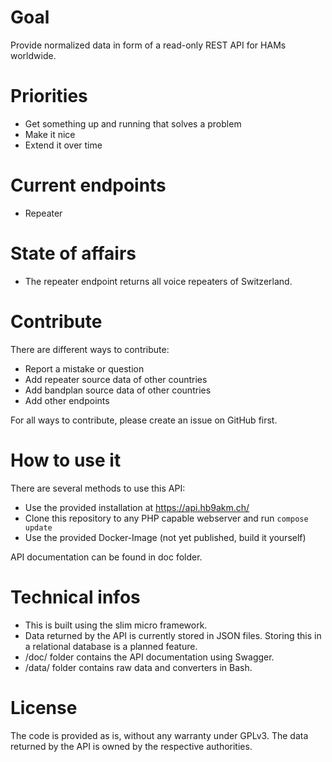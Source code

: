 # Goal
Provide normalized data in form of a read-only REST API for HAMs worldwide.

# Priorities
- Get something up and running that solves a problem
- Make it nice
- Extend it over time

# Current endpoints
- Repeater

# State of affairs
- The repeater endpoint returns all voice repeaters of Switzerland.

# Contribute
There are different ways to contribute:
- Report a mistake or question
- Add repeater source data of other countries
- Add bandplan source data of other countries
- Add other endpoints

For all ways to contribute, please create an issue on GitHub first.

# How to use it
There are several methods to use this API:
- Use the provided installation at https://api.hb9akm.ch/
- Clone this repository to any PHP capable webserver and run `compose update`
- Use the provided Docker-Image (not yet published, build it yourself)

API documentation can be found in doc folder.

# Technical infos
- This is built using the slim micro framework.
- Data returned by the API is currently stored in JSON files.
  Storing this in a relational database is a planned feature.
- /doc/ folder contains the API documentation using Swagger.
- /data/ folder contains raw data and converters in Bash.

# License
The code is provided as is, without any warranty under GPLv3. The
data returned by the API is owned by the respective authorities.
